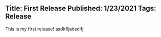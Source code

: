 Title: First Release
Published: 1/23/2021
Tags: Release
---
This is my first release! asdkfljaösdlfj